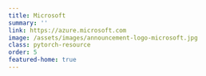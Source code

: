 ```yaml
---
title: Microsoft
summary: ''
link: https://azure.microsoft.com
image: /assets/images/announcement-logo-microsoft.jpg
class: pytorch-resource
order: 5
featured-home: true
---
```

